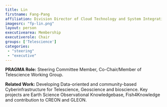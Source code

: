 ```yaml
---
title: Lin
firstname: Fang-Pang
affiliation: Division Director of Cloud Technology and System Integration, National Center for High-performance Computing (NCHC)
imagesrc: "fp-lin.png"
layout: person
executivearea: Membership
executiverole: Chair
groups: ['Telescience']
categories:
 - "steering"
 - "executive"
---
```


**PRAGMA Role:** Steering Committee Member, Co-Chair/Member of Telescience Working Group.

**Related Work:** Developing Data-oriented and community-based Cyberinfrastructure
for Telescience, Geoscience and bioscience. Key projects are Earth Science
Observational Knowledgebase, Fish4Knowledge and contribution to CREON and GLEON.
